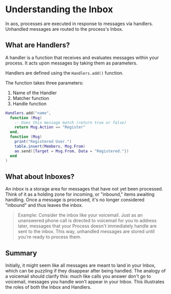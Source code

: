 # Understanding the Inbox

In aos, processes are executed in response to messages via handlers. Unhandled messages are routed to the process's Inbox.

## What are Handlers?

A handler is a function that receives and evaluates messages within your process. It acts upon messages by taking them as parameters.

Handlers are defined using the `Handlers.add()` function.

The function takes three parameters:

1. Name of the Handler
2. Matcher function
3. Handle function

```lua
Handlers.add("name",
  function (Msg)
    -- Does this message match (return true or false)
    return Msg.Action == "Register"
  end,
  function (Msg)
    print("Registered User.")
    table.insert(Members, Msg.From)
    ao.send({Target = Msg.From, Data = "Registered."})
  end
)
```

## What about Inboxes?

An inbox is a storage area for messages that have not yet been processed. Think of it as a holding zone for incoming, or "inbound," items awaiting handling. Once a message is processed, it's no longer considered "inbound" and thus leaves the inbox.

> Example: Consider the inbox like your voicemail. Just as an unanswered phone call is directed to voicemail for you to address later, messages that your Process doesn't immediately handle are sent to the inbox. This way, unhandled messages are stored until you're ready to process them.

## Summary

Initially, it might seem like all messages are meant to land in your Inbox, which can be puzzling if they disappear after being handled. The analogy of a voicemail should clarify this: much like calls you answer don't go to voicemail, messages you handle won't appear in your Inbox. This illustrates the roles of both the Inbox and Handlers.
